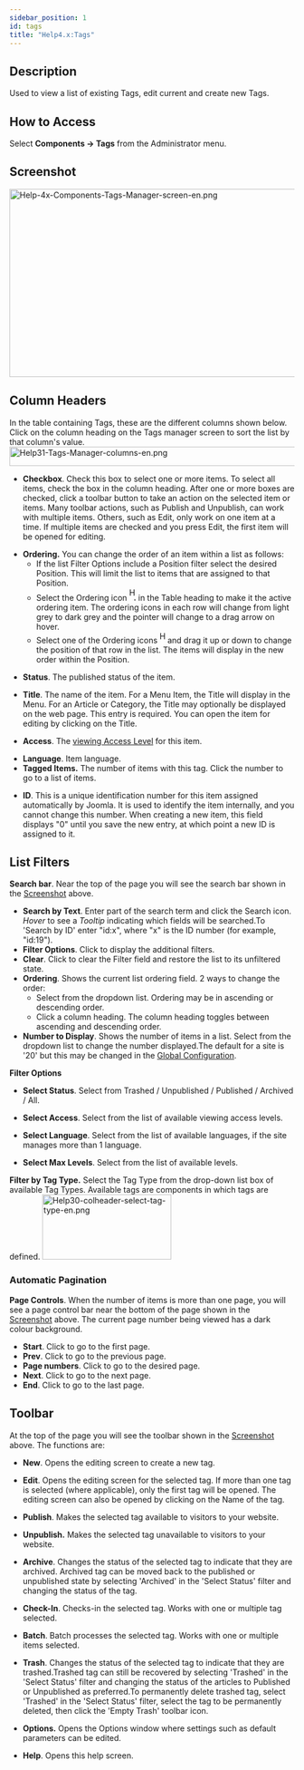 ```yaml
---
sidebar_position: 1
id: tags
title: "Help4.x:Tags"
---
```

## Description

Used to view a list of existing Tags, edit current and create new Tags.

## How to Access

Select **Components **→** Tags** from the Administrator menu.

## Screenshot

<img
src="https://docs.joomla.org/images/8/82/Help-4x-Components-Tags-Manager-screen-en.png"
decoding="async" data-file-width="800" data-file-height="332"
width="800" height="332"
alt="Help-4x-Components-Tags-Manager-screen-en.png" />

## Column Headers

In the table containing Tags, these are the different columns shown
below. Click on the column heading on the Tags manager screen to sort
the list by that column's value. <img
src="https://docs.joomla.org/images/2/2c/Help31-Tags-Manager-columns-en.png"
decoding="async" data-file-width="1363" data-file-height="34"
width="1363" height="34" alt="Help31-Tags-Manager-columns-en.png" />

- **Checkbox**. Check this box to select one or more items. To select
  all items, check the box in the column heading. After one or more
  boxes are checked, click a toolbar button to take an action on the
  selected item or items. Many toolbar actions, such as Publish and
  Unpublish, can work with multiple items. Others, such as Edit, only
  work on one item at a time. If multiple items are checked and you
  press Edit, the first item will be opened for editing.

<!-- -->

- **Ordering.** You can change the order of an item within a list as
  follows:
  - If the list Filter Options include a Position filter select the
    desired Position. This will limit the list to items that are
    assigned to that Position.
  - Select the Ordering icon <img
    src="https://docs.joomla.org/images/e/ee/Help30-Ordering-colheader-icon.png"
    decoding="async" data-file-width="12" data-file-height="23" width="12"
    height="23" alt="Help30-Ordering-colheader-icon.png" /> in the Table
    heading to make it the active ordering item. The ordering icons in
    each row will change from light grey to dark grey and the pointer
    will change to a drag arrow on hover.
  - Select one of the Ordering icons <img
    src="https://docs.joomla.org/images/8/87/Help30-Ordering-colheader-grab-bar-icon.png"
    decoding="async" data-file-width="10" data-file-height="21" width="10"
    height="21" alt="Help30-Ordering-colheader-grab-bar-icon.png" /> and
    drag it up or down to change the position of that row in the list.
    The items will display in the new order within the Position.

<!-- -->

- **Status**. The published status of the item.

<!-- -->

- **Title**. The name of the item. For a Menu Item, the Title will
  display in the Menu. For an Article or Category, the Title may
  optionally be displayed on the web page. This entry is required. You
  can open the item for editing by clicking on the Title.

<!-- -->

- **Access**. The [viewing Access
  Level](https://docs.joomla.org/Help4.x:Users:_Viewing_Access_Levels/en "Special:MyLanguage/Help4.x:Users: Viewing Access Levels/en")
  for this item.

<!-- -->

- **Language**. Item language.
- **Tagged Items.** The number of items with this tag. Click the number
  to go to a list of items.

<!-- -->

- **ID**. This is a unique identification number for this item assigned
  automatically by Joomla. It is used to identify the item internally,
  and you cannot change this number. When creating a new item, this
  field displays "0" until you save the new entry, at which point a new
  ID is assigned to it.

## List Filters

**Search bar**. Near the top of the page you will see the search bar
shown in the [Screenshot](#screenshot) above.

- **Search by Text**. Enter part of the search term and click the Search
  icon. *Hover* to see a *Tooltip* indicating which fields will be
  searched.To 'Search by ID' enter "id:x", where "x" is the ID number
  (for example, "id:19").
- **Filter Options**. Click to display the additional filters.
- **Clear**. Click to clear the Filter field and restore the list to its
  unfiltered state.
- **Ordering**. Shows the current list ordering field. 2 ways to change
  the order:
  - Select from the dropdown list. Ordering may be in ascending or
    descending order.
  - Click a column heading. The column heading toggles between ascending
    and descending order.
- **Number to Display**. Shows the number of items in a list. Select
  from the dropdown list to change the number displayed.The default for
  a site is '20' but this may be changed in the [Global
  Configuration](https://docs.joomla.org/Help4.x:Site_Global_Configuration/en#defaultlistlimit "Help4.x:Site Global Configuration/en").

**Filter Options**

- **Select Status**. Select from Trashed / Unpublished / Published /
  Archived / All.

<!-- -->

- **Select Access**. Select from the list of available viewing access
  levels.

<!-- -->

- **Select Language**. Select from the list of available languages, if
  the site manages more than 1 language.

<!-- -->

- **Select Max Levels**. Select from the list of available levels.

**Filter by Tag Type.** Select the Tag Type from the drop-down list box
of available Tag Types. Available tags are components in which tags are
defined. <img
src="https://docs.joomla.org/images/8/89/Help30-colheader-select-tag-type-en.png"
decoding="async" data-file-width="228" data-file-height="115"
width="228" height="115"
alt="Help30-colheader-select-tag-type-en.png" />

### Automatic Pagination

**Page Controls**. When the number of items is more than one page, you
will see a page control bar near the bottom of the page shown in the
[Screenshot](#screenshot) above. The current page number being viewed
has a dark colour background.

- **Start**. Click to go to the first page.
- **Prev**. Click to go to the previous page.
- **Page numbers**. Click to go to the desired page.
- **Next**. Click to go to the next page.
- **End**. Click to go to the last page.

## Toolbar

At the top of the page you will see the toolbar shown in the
[Screenshot](#Screenshot) above. The functions are:

- **New**. Opens the editing screen to create a new tag.

<!-- -->

- **Edit**. Opens the editing screen for the selected tag. If more than
  one tag is selected (where applicable), only the first tag will be
  opened. The editing screen can also be opened by clicking on the Name
  of the tag.

<!-- -->

- **Publish**. Makes the selected tag available to visitors to your
  website.

<!-- -->

- **Unpublish.** Makes the selected tag unavailable to visitors to your
  website.

<!-- -->

- **Archive**. Changes the status of the selected tag to indicate that
  they are archived. Archived tag can be moved back to the published or
  unpublished state by selecting 'Archived' in the 'Select Status'
  filter and changing the status of the tag.

<!-- -->

- **Check-In**. Checks-in the selected tag. Works with one or multiple
  tag selected.

<!-- -->

- **Batch**. Batch processes the selected tag. Works with one or
  multiple items selected.

<!-- -->

- **Trash**. Changes the status of the selected tag to indicate that
  they are trashed.Trashed tag can still be recovered by selecting
  'Trashed' in the 'Select Status' filter and changing the status of the
  articles to Published or Unpublished as preferred.To permanently
  delete trashed tag, select 'Trashed' in the 'Select Status' filter,
  select the tag to be permanently deleted, then click the 'Empty Trash'
  toolbar icon.

<!-- -->

- **Options.** Opens the Options window where settings such as default
  parameters can be edited.

<!-- -->

- **Help**. Opens this help screen.
